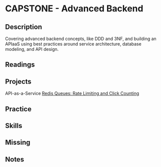 # CAPSTONE - Advanced Backend

## Description

Covering advanced backend concepts, like DDD and 3NF, and building an APIaaS using best practices around service architecture, database modeling, and API design.

## Readings

## Projects

API-as-a-Service
[Redis Queues: Rate Limiting and Click Counting](../assignments/wk8-redis.md)

## Practice

## Skills

## Missing

## Notes
